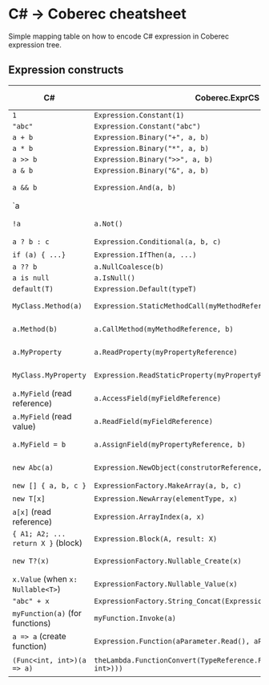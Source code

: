 # C# -> Coberec cheatsheet

Simple mapping table on how to encode C# expression in Coberec expression tree.

## Expression constructs

| C# | Coberec.ExprCS | more details
|-----|-----|----|
| `1` | `Expression.Constant(1)`
| `"abc"` | `Expression.Constant("abc")`
| `a + b` | `Expression.Binary("+", a, b)`
| `a * b` | `Expression.Binary("*", a, b)`
| `a >> b` | `Expression.Binary(">>", a, b)`
| `a & b` | `Expression.Binary("&", a, b)`
| `a && b` | `Expression.And(a, b)` | [Boolean Expressions](boolean-expressions.md)
| `a || b` | `Expression.Or(a, b)` | [Boolean Expressions](boolean-expressions.md)
| `!a` | `a.Not()` | [Boolean Expressions](boolean-expressions.md)
| `a ? b : c` | `Expression.Conditional(a, b, c)` | [Conditions](conditions.md)
| `if (a) { ...}` | `Expression.IfThen(a, ...)` | [Conditions](conditions.md)
| `a ?? b` | `a.NullCoalesce(b)`
| `a is null` | `a.IsNull()`
| `default(T)` | `Expression.Default(typeT)`
| `MyClass.Method(a)` | `Expression.StaticMethodCall(myMethodReference, a)` | [Calling Methods](calling-methods.md)
| `a.Method(b)` | `a.CallMethod(myMethodReference, b)` | [Calling Methods](calling-methods.md)
| `a.MyProperty` | `a.ReadProperty(myPropertyReference)` | [Accessing Properties](accessing-properties.md)
| `MyClass.MyProperty` | `Expression.ReadStaticProperty(myPropertyReference)` | [Accessing Properties](accessing-properties.md)
| `a.MyField` (read reference) | `a.AccessField(myFieldReference)` | [Accessing Properties](accessing-properties.md)
| `a.MyField` (read value) | `a.ReadField(myFieldReference)` | [Accessing Properties](accessing-properties.md)
| `a.MyField = b` | `a.AssignField(myPropertyReference, b)` | [Accessing Fields](accessing-fields.md)
| `new Abc(a)` | `Expression.NewObject(construtorReference, a)` | [Creating Objects](creating-objects.md)
| `new [] { a, b, c }` | `ExpressionFactory.MakeArray(a, b, c)` | [Arrays](arrays.md)
| `new T[x]` | `Expression.NewArray(elementType, x)` | [Arrays](arrays.md)
| `a[x]` (read reference) | `Expression.ArrayIndex(a, x)` | [Arrays](arrays.md)
| `{ A1; A2; ... return X }` (block) | `Expression.Block(A, result: X)` | [Blocks](blocks.md)
| `new T?(x)` | `ExpressionFactory.Nullable_Create(x)` | [Nullable value types](nullable-value-types.md)
| `x.Value` (when `x: Nullable<T>`) | `ExpressionFactory.Nullable_Value(x)` | [Nullable value types](nullable-value-types.md)
| `"abc" + x` | `ExpressionFactory.String_Concat(Expression.Constant("abc"), x)`
| `myFunction(a)` (for functions) | `myFunction.Invoke(a)`  | [Functions as Values](functions-as-values.md)
| `a => a` (create function) | `Expression.Function(aParameter.Read(), aParameter)` | [Functions as Values](functions-as-values.md)
| `(Func<int, int>)(a => a)` | `theLambda.FunctionConvert(TypeReference.FromType(typeof(Func<int, int>)))`  | [Functions as Values](functions-as-values.md)

